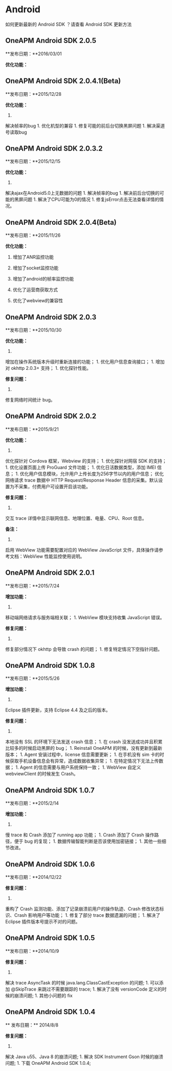 # Android

如何更新最新的 Android SDK ？请查看 Android SDK 更新方法


## OneAPM Android SDK 2.0.5

**发布日期：**2016/03/01

**优化功能：**

## OneAPM Android SDK 2.0.4.1(Beta)

**发布日期：**2015/12/28

**优化功能：**

1. 
解决帧率的bug
1. 
优化机型的兼容
1. 
修复可能的前后台切换黑屏问题 
1. 
解决渠道号读取bug

## OneAPM Android SDK 2.0.3.2

**发布日期：**2015/12/15

**优化功能：**

1. 
解决ajax在Android5.0上无数据的问题
1. 
解决帧率的bug
1. 
解决前后台切换的可能的黑屏问题
1. 
解决了CPU可能为0的情况
1. 
修复jsError点击无法查看详情的情况。

## OneAPM Android SDK 2.0.4(Beta)

**发布日期：**2015/11/26

**优化功能：**

1. 增加了ANR监控功能

1. 增加了socket监控功能

1. 增加了android的帧率监控功能

1. 优化了运营商获取方式

1. 优化了webview的兼容性

## OneAPM Android SDK 2.0.3

**发布日期：**2015/10/30

**优化功能：**

1. 
增加在操作系统版本升级时重新连接的功能；
1. 
优化用户信息查询接口；
1. 
增加对 okhttp 2.0.3+ 支持；
1. 
优化探针性能。

**修复问题：**

1. 
修复网络时间统计 bug。

## OneAPM Android SDK 2.0.2

**发布日期：**2015/9/21

**优化功能：**

1. 
优化探针对 Cordova 框架，Webview 的支持；
1. 
优化探针对网宿 SDK 的支持；
1. 
优化设置页面上传 ProGuard 文件功能；
1. 
优化日活数据类型，添加 IMEI 信息；
1. 
优化用户信息模块，允许用户上传长度为256字节以内的用户信息；
优化网络请求 trace 数据中 HTTP Request/Response Header 信息的采集。默认设置为不采集，付费用户可设置开启该功能。

**修复问题：**

1. 
交互 trace 详情中显示联网信息、地理位置、电量、CPU、Root 信息。

**备注：**

1. 
启用 WebView 功能需要配置对应的 WebView JavaScript 文件，具体操作请参考文档：WebView 性能监控使用说明。

## OneAPM Android SDK 2.0.1

**发布日期：**2015/7/24

**增加功能：**

1. 
移动端网络请求与服务端相关联；
1. 
WebView 模块支持收集 JavaScript 错误。

**修复问题：**

1. 
修复部分情况下 okhttp 会导致 crash 的问题；
1. 
修复特定情况下空指针问题。

## OneAPM Android SDK 1.0.8

**发布日期：**2015/5/26

**增加功能：**

1. 
Eclipse 插件更新，支持 Eclipse 4.4 及之后的版本。

**修复问题：**

1. 
本地没有 SSL 的环境下无法发送 crash 信息；
1. 
在 crash 没发送成功并且积累比较多的时候启动黑屏的 bug；
1. 
Reinstall OneAPM 的时候，没有更新到最新版本；
1. 
Agent 安装过程中，license 信息需要更新；
1. 
在手机没有 sim 卡的时候获取手机设备信息会有异常，造成数据收集异常；
1. 
在特定情况下无法上传数据；
1. 
Agent 的信息需要与用户系统保持一致；
1. 
WebView 自定义 webviewClient 的时候发生 Crash。

## OneAPM Android SDK 1.0.7

**发布日期：**2015/2/14

**增加功能：**

1. 
慢 trace 和 Crash 添加了 running app 功能；
1. 
Crash 添加了 Crash 操作路径，便于 bug 的复现；
1. 
数据传输智能判断是否该使用加密链接；
1. 
其他一些细节改进。 

## OneAPM Android SDK 1.0.6

**发布日期：**2014/12/22

**修复问题：**

1. 
重构了 Crash 监测功能、添加了记录崩溃前用户的操作轨迹、Crash 修改状态标识、Crash 影响用户等功能；
1. 
修复了部分 trace 数据遗漏的问题；
1. 
解决了 Eclipse 插件版本号提示不对的问题。

## OneAPM Android SDK 1.0.5

**发布日期：**2014/10/9

**修复问题：**

1. 
解决 trace AsyncTask 的时候 java.lang.ClassCastException 的问题;
1. 
可以添加 @SkipTrace 来跳过不需要跟踪的 trace;
1. 
解决了没有 versionCode 定义的时候的崩溃问题;
1. 
其他小问题的 fix 

## OneAPM Android SDK 1.0.4

** 发布日期：**
2014/8/8

**修复问题：**

1. 
解决 Java u55、Java 8 的崩溃问题;
1. 
解决 SDK Instrument Gson 时候的崩溃问题;
1. 
下载 OneAPM Android SDK 1.0.4;